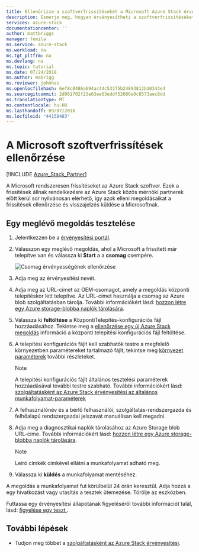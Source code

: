 ```yaml
---
title: Ellenőrizze a szoftverfrissítéseket a Microsoft Azure Stack érvényesítési szolgáltatásként |} A Microsoft Docs
description: Ismerje meg, hogyan érvényesítheti a szoftverfrissítéseket a Microsoft ellenőrzési szolgáltatásként.
services: azure-stack
documentationcenter: ''
author: mattbriggs
manager: femila
ms.service: azure-stack
ms.workload: na
ms.tgt_pltfrm: na
ms.devlang: na
ms.topic: tutorial
ms.date: 07/24/2018
ms.author: mabrigg
ms.reviewer: johnhas
ms.openlocfilehash: 6ef8c0486a694ac44c53375b24893812b10343e4
ms.sourcegitcommit: 2d961702f23e63ee63eddf52086e0c8573aec8dd
ms.translationtype: MT
ms.contentlocale: hu-HU
ms.lasthandoff: 09/07/2018
ms.locfileid: "44158483"
---
```

# <a name="validate-software-updates-from-microsoft"></a>A Microsoft szoftverfrissítések ellenőrzése

[!INCLUDE [Azure_Stack_Partner](./includes/azure-stack-partner-appliesto.md)]

A Microsoft rendszeresen frissítéseket az Azure Stack szoftver. Ezek a frissítések állnak rendelkezésre az Azure Stack közös mérnöki partnerek előtt kerül sor nyilvánosan elérhető, így azok elleni megoldásaikat a frissítések ellenőrzése és visszajelzés küldése a Microsoftnak.

## <a name="test-an-existing-solution"></a>Egy meglévő megoldás tesztelése

1. Jelentkezzen be a [érvényesítési portál](https://azurestackvalidation.com).

2. Válasszon egy meglévő megoldás, ahol a Microsoft a frissített már telepítve van és válassza ki **Start** a a **csomag** csempére.

    ![Csomag érvényességének ellenőrzése](media/image3.png)

3. Adja meg az érvényesítési nevét.

4. Adja meg az URL-címet az OEM-csomagot, amely a megoldás központi telepítéskor lett telepítve. Az URL-címet használja a csomag az Azure blob szolgáltatásban tárolja. További információkért lásd: [hozzon létre egy Azure storage-blobba naplók tárolására](azure-stack-vaas-set-up-account.md#create-an-azure-storage-blob-to-store-logs).

5. Válassza ki **feltöltése** a KözpontiTelepítés-konfigurációs fájl hozzáadásához. Tekintse meg a [ellenőrzése egy új Azure Stack megoldás](azure-stack-vaas-validate-solution-new.md) információ a központi telepítési konfigurációs fájl feltöltése.

6. A telepítési konfigurációs fájlt kell szabhatók testre a megfelelő környezetben paramétereket tartalmazó fájlt, tekintse meg [környezet paraméterek](azure-stack-vaas-parameters.md#environment-parameters) további részleteket.

    > [!Note]   
    > A telepítési konfigurációs fájlt általános tesztelési paraméterek hozzáadásával további testre szabható. További információkért lásd: [szolgáltatásként az Azure Stack érvényesítési az általános munkafolyamat-paraméterek](azure-stack-vaas-parameters.md)

7. A felhasználónév és a bérlő felhasználói, szolgáltatás-rendszergazda és felhőalapú rendszergazdai jelszavát manuálisan kell megadni.

8. Adja meg a diagnosztikai naplók tárolásához az Azure Storage blob URL-címe. További információkért lásd: [hozzon létre egy Azure storage-blobba naplók tárolására](azure-stack-vaas-set-up-account.md#create-an-azure-storage-blob-to-store-logs).

    > [!Note]  
    > Leíró címkék címkével ellátni a munkafolyamat adható meg.

10. Válassza ki **küldés** a munkafolyamat mentéséhez.

A megoldás a munkafolyamat fut körülbelül 24 órán keresztül. Adja hozzá a egy hivatkozást vagy utasítás a tesztek ütemezése. Törölje az eszközben.

Futtassa egy érvényesítési állapotának figyeléséről további információt talál, lásd: [figyelése egy teszt ](azure-stack-vaas-monitor-test.md).

## <a name="next-steps"></a>További lépések

- Tudjon meg többet a [szolgáltatásként az Azure Stack érvényesítési](https://docs.microsoft.com/azure/azure-stack/partner).
